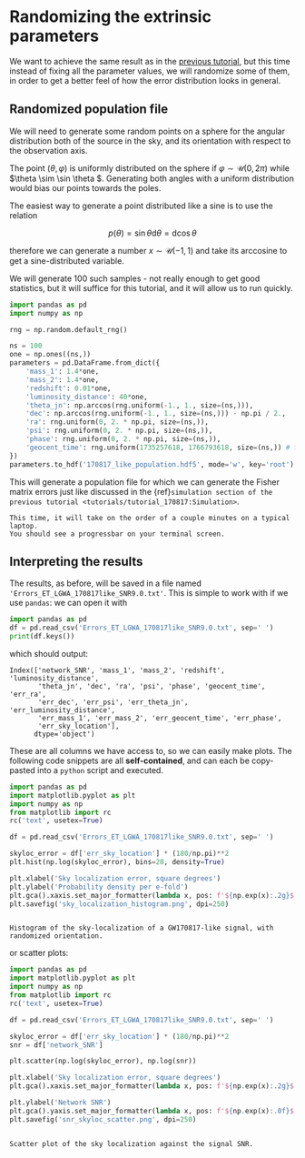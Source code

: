 # Randomizing the extrinsic parameters

We want to achieve the same result as in the [previous tutorial](tutorial_170817.md),
but this time instead of fixing all the parameter values, we will randomize some of them,
in order to get a better feel of how the error distribution looks in general.

## Randomized population file

We will need to generate some random points on a sphere for the angular distribution
both of the source in the sky, and its orientation with respect to the observation axis.

The point $(\theta, \varphi)$ is uniformly distributed on the sphere if 
$\varphi \sim \mathcal{U}(0, 2 \pi )$ while $\theta \sim \sin \theta $.
Generating both angles with a uniform distribution would bias our points towards the poles.

The easiest way to generate a point distributed like a sine is to use the relation

$$ p(\theta ) = \sin \theta \mathrm{d} \theta = \mathrm{d}\cos \theta 
$$

therefore we can generate a number $x \sim \mathcal{U}(-1, 1)$ and take its arccosine
to get a sine-distributed variable.

We will generate 100 such samples - not really enough to get good statistics, but 
it will suffice for this tutorial, and it will allow us to run quickly.

```python
import pandas as pd
import numpy as np

rng = np.random.default_rng()

ns = 100
one = np.ones((ns,))
parameters = pd.DataFrame.from_dict({
    'mass_1': 1.4*one, 
    'mass_2': 1.4*one, 
    'redshift': 0.01*one,
    'luminosity_distance': 40*one,
    'theta_jn': np.arccos(rng.uniform(-1., 1., size=(ns,))),
    'dec': np.arccos(rng.uniform(-1., 1., size=(ns,))) - np.pi / 2.,
    'ra': rng.uniform(0, 2. * np.pi, size=(ns,)),
    'psi': rng.uniform(0, 2. * np.pi, size=(ns,)),
    'phase': rng.uniform(0, 2. * np.pi, size=(ns,)),
    'geocent_time': rng.uniform(1735257618, 1766793618, size=(ns,)) # full year 2035
})
parameters.to_hdf('170817_like_population.hdf5', mode='w', key='root')
```

This will generate a population file for which we can generate the 
Fisher matrix errors just like discussed in the 
{ref}`simulation section of the previous tutorial <tutorials/tutorial_170817:Simulation>`.

```{note}
This time, it will take on the order of a couple minutes on a typical laptop.
You should see a progressbar on your terminal screen.
```

## Interpreting the results

The results, as before, will be saved in a file named `'Errors_ET_LGWA_170817like_SNR9.0.txt'`.
This is simple to work with if we use `pandas`:
we can open it with 

```python
import pandas as pd
df = pd.read_csv('Errors_ET_LGWA_170817like_SNR9.0.txt', sep=' ')
print(df.keys())
```

which should output:

```
Index(['network_SNR', 'mass_1', 'mass_2', 'redshift', 'luminosity_distance',
       'theta_jn', 'dec', 'ra', 'psi', 'phase', 'geocent_time', 'err_ra',
       'err_dec', 'err_psi', 'err_theta_jn', 'err_luminosity_distance',
       'err_mass_1', 'err_mass_2', 'err_geocent_time', 'err_phase',
       'err_sky_location'],
      dtype='object')
```

These are all columns we have access to, so we can easily make plots. 
The following code snippets are all __self-contained__, and can each be copy-pasted
into a `python` script and executed.

```python
import pandas as pd
import matplotlib.pyplot as plt
import numpy as np
from matplotlib import rc
rc('text', usetex=True)

df = pd.read_csv('Errors_ET_LGWA_170817like_SNR9.0.txt', sep=' ')

skyloc_error = df['err_sky_location'] * (180/np.pi)**2
plt.hist(np.log(skyloc_error), bins=20, density=True)

plt.xlabel('Sky localization error, square degrees')
plt.ylabel('Probability density per e-fold')
plt.gca().xaxis.set_major_formatter(lambda x, pos: f'${np.exp(x):.2g}$')
plt.savefig('sky_localization_histogram.png', dpi=250)
```

```{figure} ../figures/sky_localization_histogram.png

Histogram of the sky-localization of a GW170817-like signal, with randomized orientation.
```

or scatter plots:

```python
import pandas as pd
import matplotlib.pyplot as plt
import numpy as np
from matplotlib import rc
rc('text', usetex=True)

df = pd.read_csv('Errors_ET_LGWA_170817like_SNR9.0.txt', sep=' ')

skyloc_error = df['err_sky_location'] * (180/np.pi)**2
snr = df['network_SNR']

plt.scatter(np.log(skyloc_error), np.log(snr))

plt.xlabel('Sky localization error, square degrees')
plt.gca().xaxis.set_major_formatter(lambda x, pos: f'${np.exp(x):.2g}$')

plt.ylabel('Network SNR')
plt.gca().yaxis.set_major_formatter(lambda x, pos: f'${np.exp(x):.0f}$')
plt.savefig('snr_skyloc_scatter.png', dpi=250)
```

```{figure} ../figures/snr_skyloc_scatter.png

Scatter plot of the sky localization against the signal SNR.
```
